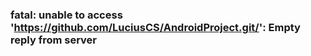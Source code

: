 ### fatal: unable to access 'https://github.com/LuciusCS/AndroidProject.git/': Empty reply from server

